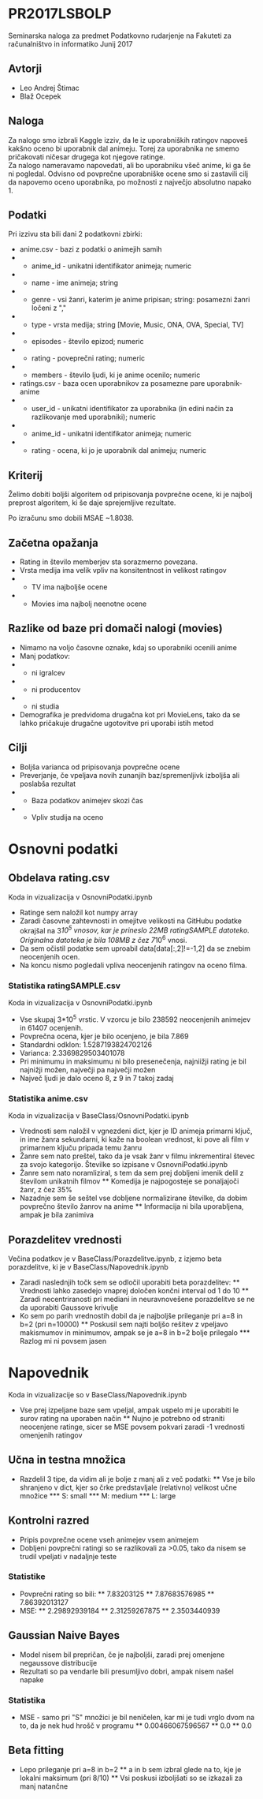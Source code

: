 # PR2017LSBOLP

Seminarska naloga za predmet Podatkovno rudarjenje na Fakuteti za računalništvo in informatiko
Junij 2017

## Avtorji

 * Leo Andrej Štimac
 * Blaž Ocepek

## Naloga

Za nalogo smo izbrali Kaggle izziv, da le iz uporabniških ratingov napoveš kakšno oceno bi uporabnik dal animeju. Torej za uporabnika ne smemo pričakovati ničesar drugega kot njegove ratinge.  
Za nalogo nameravamo napovedati, ali bo uporabniku všeč anime, ki ga še ni pogledal. Odvisno od povprečne uporabniške ocene smo si zastavili cilj da napovemo oceno uporabnika, po možnosti z največjo absolutno napako 1.  

## Podatki

Pri izzivu sta bili dani 2 podatkovni zbirki:
* anime.csv - bazi z podatki o animejih samih
 * * anime_id - unikatni identifikator animeja; numeric
 * * name - ime animeja; string
 * * genre - vsi žanri, katerim je anime pripisan; string: posamezni žanri ločeni z ","
 * * type - vrsta medija; string [Movie, Music, ONA, OVA, Special, TV]
 * * episodes - število epizod; numeric
 * * rating - poveprečni rating; numeric
 * * members - število ljudi, ki je anime ocenilo; numeric
* ratings.csv - baza ocen uporabnikov za posamezne pare uporabnik-anime
 * *  user_id - unikatni identifikator za uporabnika (in edini način za razlikovanje med uporabniki); numeric
 * *  anime_id - unikatni identifikator animeja; numeric
 * *  rating - ocena, ki jo je uporabnik dal animeju; numeric

## Kriterij

Želimo dobiti boljši algoritem od pripisovanja povprečne ocene, ki je najbolj preprost algoritem, ki še daje sprejemljive rezultate.

Po izračunu smo dobili MSAE ~1.8038.

## Začetna opažanja

 * Rating in število memberjev sta sorazmerno povezana.
 * Vrsta medija ima velik vpliv na konsitentnost in velikost ratingov
 * *  TV ima najboljše ocene
 * *  Movies ima najbolj neenotne ocene

## Razlike od baze pri domači nalogi (movies)

 * Nimamo na voljo časovne oznake, kdaj so uporabniki ocenili anime
 * Manj podatkov:
 * *  ni igralcev
 * *  ni producentov
 * *  ni studia
 * Demografika je predvidoma drugačna kot pri MovieLens, tako da se lahko pričakuje drugačne ugotovitve pri uporabi istih metod
 
## Cilji

 * Boljša varianca od pripisovanja povprečne ocene
 * Preverjanje, če vpeljava novih zunanjih baz/spremenljivk izboljša ali poslabša rezultat
 * *  Baza podatkov animejev skozi čas
 * *  Vpliv studija na oceno
 
# Osnovni podatki

## Obdelava  rating.csv
Koda in vizualizacija v OsnovniPodatki.ipynb
 * Ratinge sem naložil kot numpy array
 * Zaradi časovne zahtevnosti in omejitve velikosti na GitHubu podatke okrajšal na 3*10<sup>5</sup> vnosov, kar je prineslo 22MB ratingSAMPLE datoteko. Originalna datoteka je bila 108MB z čez 7*10<sup>6</sup> vnosi.
 * Da sem očistil podatke sem uproabil 
     data[data[:,2]!=-1,2]
 da se znebim neocenjenih ocen. 
 * Na koncu nismo pogledali vpliva neocenjenih ratingov na oceno filma.
### Statistika ratingSAMPLE.csv
Koda in vizualizacija v OsnovniPodatki.ipynb
 * Vse skupaj 3*10<sup>5</sup> vrstic. V vzorcu je bilo 238592 neocenjenih animejev in 61407 ocenjenih.
 * Povprečna ocena, kjer je bilo ocenjeno, je bila 7.869
 * Standardni odklon: 1.5287193824702126
 * Varianca: 2.3369829503401078
 * Pri minimumu in maksimumu ni bilo presenečenja, najniižji rating je bil najnižji možen, največji pa največji možen
 * Največ ljudi je dalo oceno 8, z 9 in 7 takoj zadaj
### Statistika anime.csv
Koda in vizualizacija v BaseClass/OsnovniPodatki.ipynb
 * Vrednosti sem naložil v vgnezdeni dict, kjer je ID animeja primarni ključ, in ime žanra sekundarni, ki kaže na boolean vrednost, ki pove ali film v primarnem ključu pripada temu žanru
 * Žanre sem nato preštel, tako da je vsak žanr v filmu inkrementiral števec za svojo kategorijo. Številke so izpisane v OsnovniPodatki.ipynb
 * Žanre sem nato noramliziral, s tem da sem prej dobljeni imenik delil z številom unikatnih filmov
 ** Komedija je najpogosteje se ponaljajoči žanr, z čez 35%
 * Nazadnje sem še seštel vse dobljene normalizirane številke, da dobim povprečno število žanrov na anime
 ** Informacija ni bila uporabljena, ampak je bila zanimiva
## Porazdelitev vrednosti
Večina podatkov je v BaseClass/Porazdelitve.ipynb, z izjemo beta porazdelitve, ki je v BaseClass/Napovednik.ipynb
 * Zaradi naslednjih točk sem se odločil uporabiti beta porazdelitev:
 ** Vrednosti lahko zasedejo vnaprej določen končni interval od 1 do 10
 ** Zaradi necentriranosti pri mediani in neuravnovešene porazdelitve se ne da uporabiti Gaussove krivulje
 * Ko sem po parih vrednostih dobil da je najboljše prileganje pri a=8 in b=2 (pri n=10000)
 ** Poskusil sem najti boljšo rešitev z vpeljavo makismumov in minimumov, ampak se je a=8 in b=2 bolje prilegalo
 *** Razlog mi ni povsem jasen
# Napovednik
Koda in vizualizacije so v BaseClass/Napovednik.ipynb
 * Vse prej izpeljane baze sem vpeljal, ampak uspelo mi je uporabiti le surov rating na uporaben način
 ** Nujno je potrebno od straniti neocenjene ratinge, sicer se MSE povsem pokvari zaradi -1 vrednosti omenjenih ratingov
## Učna in testna množica
 * Razdelil 3 tipe, da vidim ali je bolje z manj ali z več podatki:
 ** Vse je bilo shranjeno v dict, kjer so črke predstavljale (relativno) velikost učne množice
 *** S: small
 *** M: medium
 *** L: large
 
## Kontrolni razred
 * Pripis povprečne ocene vseh animejev vsem animejem
 * Dobljeni povprečni ratingi so se razlikovali za >0.05, tako da nisem se trudil vpeljati v nadaljnje teste
### Statistike
 * Povprečni rating so bili:
 ** 7.83203125
 ** 7.87683576985
 ** 7.86392013127
 * MSE:
 ** 2.29892939184
 ** 2.31259267875
 ** 2.3503440939
## Gaussian Naive Bayes
 * Model nisem bil prepričan, če je najboljši, zaradi prej omenjene negaussove distribucije
 * Rezultati so pa vendarle bili presumljivo dobri, ampak nisem našel napake
### Statistika
 * MSE - samo pri "S" množici je bil neničelen, kar mi je tudi vrglo dvom na to, da je nek hud hrošč v programu
 ** 0.00466067596567
 ** 0.0
 ** 0.0
## Beta fitting
 * Lepo prileganje pri a=8 in b=2
 ** a in b sem izbral glede na to, kje je lokalni maksimum (pri 8/10)
 ** Vsi poskusi izboljšati so se izkazali za manj natančne
